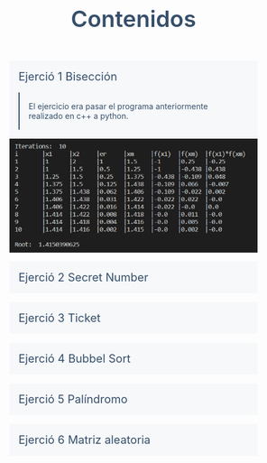 <html>
<style>
@import url('https://fonts.googleapis.com/css2?family=Quicksand:wght@300;400;500;600&display=swap');
 

body {  
  background: #f6f8fa;
  margin: 0;
  font-family: 'Quicksand', sans-serif;
}
.faq-container {    
  max-width: 800px;
  margin: 50px auto 0 auto;
  padding: 2rem;
}
.faq-container h2 {
  margin-bottom: 50px;
  font-size: 2.5rem;
  font-weight: 600;
  text-align: center;
  color: #364f6b;
}
details { 
  background-color: #f6f8fa;
  width: 100%;
  margin-bottom: 1rem;   
  border-radius: 8px;  
  border: 1px solid #d8e0e9;
  color: #364f6b;
  position: relative;  
}
details summary {  
  font-weight: 400;
  font-size: 1.25rem;
  padding: 1rem;
  cursor: pointer;
  list-style: none;
}
details p {
  padding: 1rem;
  margin: 0 1rem 1rem 1rem;
  background: #f6f8fa;
  border-left: 2px solid #364f6b;
}

details:hover,
details[open] {
  box-shadow: 5px 5px 15px #d9d9d9;
}

details[open] {
  background: #ffffff;
}

details[open] summary {
  font-weight: 600;
}

details summary::before {
  position: absolute;
    content: "👇";    
    font-size: 1.75rem;
    top: 10px;
    right: 16px;  
}

details[open] summary::before {
  -webkit-animation: rotate 0.6s ease-in-out both;
          animation: rotate-emoji 0.6s ease-in-out both;
}

@-webkit-keyframes rotate-emoji {
  0% {
    -webkit-transform: rotate(0);
            transform: rotate(0);
  }
  100% {
    -webkit-transform: rotate(180deg);
            transform: rotate(180deg);
  }
}
</style>


<div class="faq-container">
  <h2>Contenidos</h2>
  <details open>
    <summary>Ejerció 1 Bisección</summary>
    <p>El ejercicio era pasar el programa anteriormente realizado en c++ a python.</p>
    <img src="../images/01.png" align="center"/>
  </details>

  <details>
    <summary>Ejerció 2 Secret Number</summary>
    <p>El ejercicio trata sobre adivinar el número secreto que es aleatorio.</p>
    <img src="../images/02.png" align="center"/>
  </details>
  
  <details>
    <summary>Ejerció 3 Ticket</summary>
    <p>El ejercicio es sobre pedir cierta cantidad de dinero e mostrar cuantos boletos le alcanza al usuario, pero cada ticket que compras su precio aumenta.</p>
    <img src="../images/03.png" align="center"/>
  </details>
  
  <details>
    <summary>Ejerció 4 Bubbel Sort</summary>
    <p>Realizar el método de la burbuja.</p>
    <img src="../images/04.png" align="center"/>
  </details>
  
  <details>
    <summary>Ejerció 5 Palíndromo</summary>
    <p>Imprimir si una cadena o numero es palíndromo o no (se lee de la misma forma alreves).</p>
    <img src="../images/05.png" align="center"/>
  </details>

  <details>
    <summary>Ejerció 6 Matriz aleatoria</summary>
    <p>LLenar una matriz con numeros aleatorios de n tamaño y que no se repitan.</p>
    <img src="../images/06.png" align="center"/>
  </details>
</div>

</html>
